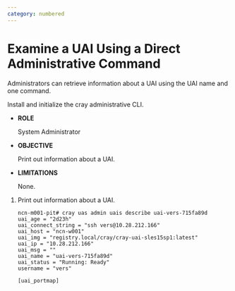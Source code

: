 ```yaml
---
category: numbered
---
```


# Examine a UAI Using a Direct Administrative Command

Administrators can retrieve information about a UAI using the UAI name and one command.

Install and initialize the cray administrative CLI.

-   **ROLE**

    System Administrator

-   **OBJECTIVE**

    Print out information about a UAI.

-   **LIMITATIONS**

    None.


1.  Print out information about a UAI.

    ```screen
    ncn-m001-pit# cray uas admin uais describe uai-vers-715fa89d
    uai_age = "2d23h"
    uai_connect_string = "ssh vers@10.28.212.166"
    uai_host = "ncn-w001"
    uai_img = "registry.local/cray/cray-uai-sles15sp1:latest"
    uai_ip = "10.28.212.166"
    uai_msg = ""
    uai_name = "uai-vers-715fa89d"
    uai_status = "Running: Ready"
    username = "vers"
    
    [uai_portmap]
    ```


